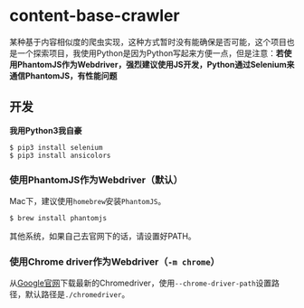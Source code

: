 # content-base-crawler
某种基于内容相似度的爬虫实现，这种方式暂时没有能确保是否可能，这个项目也是一个探索项目，我使用Python是因为Python写起来方便一点，但是注意：**若使用PhantomJS作为Webdriver，强烈建议使用JS开发，Python通过Selenium来通信PhantomJS，有性能问题**

## 开发

**我用Python3我自豪**

```shell
$ pip3 install selenium
$ pip3 install ansicolors
```

### 使用PhantomJS作为Webdriver（默认）

Mac下，建议使用`homebrew`安装`PhantomJS`。

```shell
$ brew install phantomjs
```

其他系统，如果自己去官网下的话，请设置好PATH。

### 使用Chrome driver作为Webdriver（`-m chrome`）

从[Google官网](https://sites.google.com/a/chromium.org/chromedriver/downloads)下载最新的Chromedriver，使用`--chrome-driver-path`设置路径，默认路径是`./chromedriver`。

